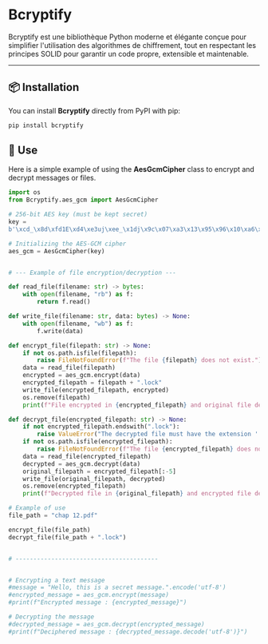 # Bcryptify

Bcryptify est une bibliothèque Python moderne et élégante conçue pour simplifier l'utilisation des algorithmes de chiffrement, tout en respectant les principes SOLID pour garantir un code propre, extensible et maintenable.

---

## 📦 Installation 

You can install **Bcryptify** directly from PyPI with pip:

```bash 
pip install bcryptify
```

## 🚀 Use

Here is a simple example of using the **AesGcmCipher** class to encrypt and decrypt messages or files.


```python
import os
from Bcryptify.aes_gcm import AesGcmCipher

# 256-bit AES key (must be kept secret)
key =
b'\xcd_\x8d\xfd1E\xd4\xe3uj\xee_\x1dj\x9c\x07\xa3\x13\x95\x96\x10\xa6\xf3\rb\xc0\x08\xde\xfa\xb6\x99\xc9'

# Initializing the AES-GCM cipher
aes_gcm = AesGcmCipher(key)


# --- Example of file encryption/decryption ---

def read_file(filename: str) -> bytes:
    with open(filename, "rb") as f:
        return f.read()

def write_file(filename: str, data: bytes) -> None:
    with open(filename, "wb") as f:
        f.write(data)

def encrypt_file(filepath: str) -> None:
    if not os.path.isfile(filepath):
        raise FileNotFoundError(f"The file {filepath} does not exist.")
    data = read_file(filepath)
    encrypted = aes_gcm.encrypt(data)
    encrypted_filepath = filepath + ".lock"
    write_file(encrypted_filepath, encrypted)
    os.remove(filepath) 
    print(f"File encrypted in {encrypted_filepath} and original file deleted.")

def decrypt_file(encrypted_filepath: str) -> None:
    if not encrypted_filepath.endswith(".lock"):
        raise ValueError("The decrypted file must have the extension '.lock'.")
    if not os.path.isfile(encrypted_filepath):
        raise FileNotFoundError(f"The file {encrypted_filepath} does not exist.")
    data = read_file(encrypted_filepath)
    decrypted = aes_gcm.decrypt(data)
    original_filepath = encrypted_filepath[:-5] 
    write_file(original_filepath, decrypted)
    os.remove(encrypted_filepath)
    print(f"Decrypted file in {original_filepath} and encrypted file deleted.")

# Example of use
file_path = "chap 12.pdf"

encrypt_file(file_path)
decrypt_file(file_path + ".lock")


# ----------------------------------------


# Encrypting a text message
#message = "Hello, this is a secret message.".encode('utf-8')
#encrypted_message = aes_gcm.encrypt(message)
#print(f"Encrypted message : {encrypted_message}")

# Decrypting the message
#decrypted_message = aes_gcm.decrypt(encrypted_message)
#print(f"Deciphered message : {decrypted_message.decode('utf-8')}")
```